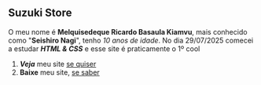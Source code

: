 
## Suzuki Store


O meu nome é <strong>Melquisedeque Ricardo Basaula  Kiamvu</strong>, mais conhecido como "<strong>Seishiro Nagi</strong>", tenho <em title="11/06/2015">10 anos de idade</em>. No dia 29/07/2025 comecei a estudar <strong><em>HTML & CSS</em></strong> e esse site é praticamente o 1º cool


1. ***Veja*** meu site [se quiser](https://byseishiro.github.io/Suzuki-Store/)
2. **Baixe** meu site, [se saber](https://github.com/byseishiro/Suzuki-Store/archive/refs/heads/main.zip)





